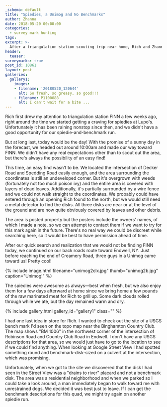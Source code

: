 ```yaml
---
_schema: default
title: "Spiedies, a Unimog and No Benchmarks"
author: Zhanna
date: 2018-05-20 00:00:00
categories:
  - survey mark hunting
tags:
excerpt: >-
  After a triangulation station scouting trip near home, Rich and Zhanna head north to New York for Lupo's famous spiedies!
header:
  teaser:
surveymarks: true
post_id: 10861
layout: post
galleries:
  gallery1:
    images:
    - filename: '20180520_120644'
      alt: So fresh, so greasy, so good!!!
    - filename: P1100088
      alt: I can't wait for a bite ...                              
---
```


Rich first drew my attention to triangulation station FINN a few weeks ago, right around the time we started getting a craving for spiedies at Lupo's. Unfortunately it has been raining nonstop since then, and we didn't have a good opportunity for our spiedie-and-benchmark run. 

But at long last, today would be the day! With the promise of a sunny day in the forecast, we headed out around 10:00am and made our way toward FINN. We didn't have any real expectations other than to scout out the area, but there's always the possibility of an easy find!

This time, an easy find wasn't to be. We located the intersection of Decker Road and Spedding Road easily enough, and the area surrounding the coordinates is still an undeveloped corner. But it's overgrown with weeds (fortunately not too much poison ivy) and the entire area is covered with layers of dead leaves. Additionally, it's partially surrounded by a wire fence and we could not walk straight to the coordinates. We probably could have entered through an opening Rich found to the north, but we would still need a metal detector to find the disks. All three disks are near or at the level of the ground and are now quite obviously covered by leaves and other debris.

The area is posted property but the posters include the owners' names, of which I made a note, so we can attempt to contact them if we want to try for this mark again in the future. There's no real way we could be discreet while searching here, so it would be best to have permission ahead of time.

After our quick search and realization that we would not be finding FINN today, we continued on our back roads route toward Endwell, NY. Just before reaching the end of Creamery Road, three guys in a Unimog came toward us! Pretty cool!

{% include image.html filename="unimog2clx.jpg" thumb="unimog2b.jpg" caption="Unimog!" %}

The spiedies were awesome as always—best when fresh, but we also enjoy them for a few days afterward at home since we bring home a few pounds of the raw marinated meat for Rich to grill up. Some dark clouds rolled through while we ate, but the day remained warm and dry. 

{% include gallery.html gallery_id="gallery1" class="" %}

I had one last idea in store for Rich. I wanted to check out the site of a USGS bench mark I'd seen on the topo map near the Binghamton Country Club. The map shows "BM 1006" in the northwest corner of the intersection of Robinson Road and Country Club Road in Endwell. I don't have any USGS descriptions for that area, so we would just have to go to the location to see if we could find anything. When looking at Google Street View I had spotted something round and benchmark-disk-sized on a culvert at the intersection, which was promising.

Unfortunately, when we got to the site we discovered that the disk I had seen in the Street View was a "drains to river" placard and not a benchmark disk. The area was a residential neighborhood and when we parked so I could take a look around, a man immediately began to walk toward me with unrestrained dogs. We decided it was best just to leave. If I can get the benchmark descriptions for this quad, we might try again on another spiedie run.
